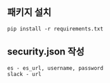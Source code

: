 ## 패키지 설치
```shell
pip install -r requirements.txt
```

## security.json 작성
```shell
es - es_url, username, password
slack - url
```